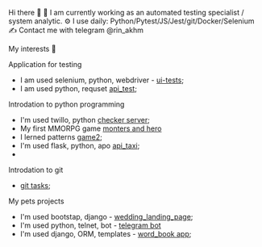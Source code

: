 <!-- - 👋 Hi, I’m @rinAkhm
- 👀 I’m interested in ...
- 🌱 I’m currently learning ...
- 💞️ I’m looking to collaborate on ...
- 📫 How to reach me ...
-->

Hi there 👋
🔭 I am currently working as an automated testing specialist / system analytic.
⚙️ I use daily: Python/Pytest/JS/Jest/git/Docker/Selenium
✍️ Contact me with telegram @rin_akhm

My interests 👀

Application for testing
- I am used selenium, python, webdriver - [ui-tests](https://github.com/rinAkhm/ui_testing_moodle);
- I am used python, requset [api_test](https://github.com/rinAkhm/api_test);

Introdation to python programming 
- I'm used twillo, python [checker server](https://github.com/rinAkhm/checker-server);
- My first MMORPG game [monters and hero](https://github.com/rinAkhm/game)
- I lerned patterns [game2](https://github.com/rinAkhm/game2);
- I'm used flask, python, apo [api_taxi](https://github.com/rinAkhm/app_taxi/blob/dev/app_db.py);
- 

Introdation to git
- [git tasks](https://github.com/rinAkhm/study_git);

My pets projects
- I'm used bootstap, django - [wedding_landing_page](https://github.com/rinAkhm/wedding_page);
- I'm used python, telnet, bot - [telegram bot](https://github.com/rinAkhm/birthday_bot)
- I'm used django, ORM, templates - [word_book app](https://github.com/rinAkhm/word_book);
